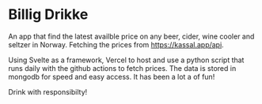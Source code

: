 # Billig Drikke

An app that find the latest availble price on any beer, cider, wine cooler and seltzer in Norway. Fetching the prices from https://kassal.app/api. 

Using Svelte as a framework, Vercel to host and use a python script that runs daily with the github actions to fetch prices. The data is stored in mongodb for speed and easy access. It has been a lot a of fun!

Drink with responsibilty!
